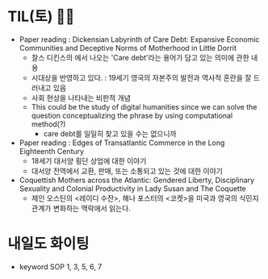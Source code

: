 # TIL(토) 🤛🏻
- Paper reading : Dickensian Labyrinth of Care Debt: Expansive Economic Communities and Deceptive Norms of Motherhood in Little Dorrit
    - 찰스 디킨스의 <Little Dorrit>에서 나오는 'Care debt'라는 용어가 담고 있는 의미에 관한 내용
    - 시대상을 반영하고 있다. : 19세기 영국의 자본주의 발전과 역사적 혼란을 잘 드러내고 있음
    - 사회 현상을 나타내는 비판적 개념
    - This could be the study of digital humanities since we can solve the question conceptualizing the phrase by using computational method(?)
        - care debt를 일일히 찾고 있을 수는 없으니까 
- Paper reading : Edges of Transatlantic Commerce in the Long Eighteenth Century
    - 18세기 대서양 횡단 상업에 대한 이야기
    - 대서양 전역에서 교환, 판매, 또는 소통되고 있는 것에 대한 이야기
- Coquettish Mothers across the Atlantic: Gendered Liberty, Disciplinary Sexuality and Colonial Productivity in Lady Susan and The Coquette
    - 제인 오스틴의 <레이디 수잔>, 해나 포스터의 <코켓>을 미국과 영국의 식민지 관계가 변화하는 맥락에서 읽는다.

# 내일도 화이팅
- keyword SOP 1, 3, 5, 6, 7